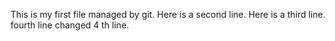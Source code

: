 This is my first file managed by git.
Here is a second line.
Here is a third line.
fourth line  changed 4 th line.


